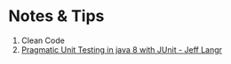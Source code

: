 # Notes & Tips

1. Clean Code
2. [Pragmatic Unit Testing in java 8 with JUnit - Jeff Langr](https://github.com/mdoklea/books/wiki/Pragmatic-Unit-Testing)
